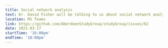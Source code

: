 ```yaml
---
title: Social network analysis 
text: Dr. David Fisher will be talking to us about social network analysis. 
location: MS Teams
link: https://github.com/AberdeenStudyGroup/studyGroup/issues/62
date: 2021-03-17
startTime: '16:00pm'
endTime: '18:00pm'
---
```

